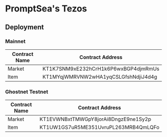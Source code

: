 # PromptSea's Tezos

## Deployment

### Mainnet

Contract Name | Contract Address 
--- | --- 
Market | KT1K7SNM9xE232hCrH1k6P6wxBGP4djmRmUs
Item | KT1MYqjWMRVNW2wHA1yqCSLGfshNdjiJ4d4g

### Ghostnet Testnet

Contract Name | Contract Address 
--- | --- 
Market | KT1EVWNBxtTMWGpY8jorAi8DngzE9ne1Sy2p
Item | KT1UW1GS7uR5ME351UvruPL263MRB4QmLQFo
